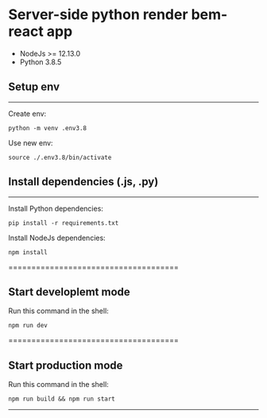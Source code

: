 # Server-side python render bem-react app

-   NodeJs >= 12.13.0
-   Python 3.8.5

## Setup env

---

Create env:

<code>python -m venv .env3.8</code>

Use new env:

<code>source ./.env3.8/bin/activate</code>

## Install dependencies (.js, .py)

---

Install Python dependencies:

<code>pip install -r requirements.txt</code>

Install NodeJs dependencies:

<code>npm install</code>

=====================================

## Start developlemt mode

Run this command in the shell:

<code>npm run dev</code>

=====================================

## Start production mode

Run this command in the shell:

<code>npm run build && npm run start</code>

---
